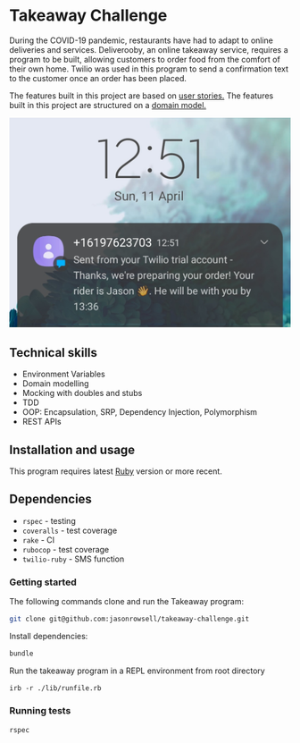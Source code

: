 # Takeaway Challenge

During the COVID-19 pandemic, restaurants have had to adapt to online deliveries and services. Deliverooby, an online takeaway service, requires a program to be built, allowing customers to order food from the comfort of their own home. Twilio was used in this program to send a confirmation text to the customer once an order has been placed. 

The features built in this project are based on [user stories.](user_stories.md)
The features built in this project are structured on a [domain model.](plan.md)

![Twilio](./images/twilio.jpg)

## Technical skills

- Environment Variables
- Domain modelling
- Mocking with doubles and stubs
- TDD
- OOP: Encapsulation, SRP, Dependency Injection, Polymorphism
- REST APIs

## Installation and usage

This program requires latest [Ruby](https://www.ruby-lang.org/en/downloads/) version or more recent.

## Dependencies

- `rspec` - testing
- `coveralls` - test coverage
- `rake` - CI
- `rubocop` - test coverage
- `twilio-ruby` - SMS function

### Getting started

The following commands clone and run the Takeaway program:

```sh
git clone git@github.com:jasonrowsell/takeaway-challenge.git
```

Install dependencies:

```sh
bundle
```

Run the takeaway program in a REPL environment from root directory

```shell
irb -r ./lib/runfile.rb
```

### Running tests

```sh
rspec
```
